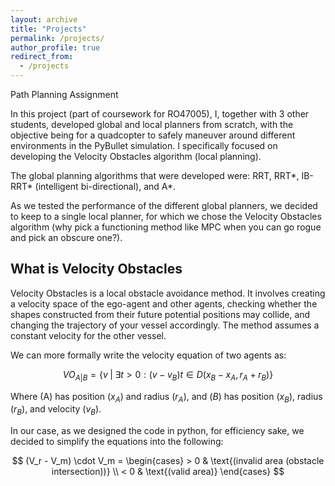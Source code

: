```yaml
---
layout: archive
title: "Projects"
permalink: /projects/
author_profile: true
redirect_from:
  - /projects
---
```





Path Planning Assignment

In this project (part of coursework for RO47005), I, together with 3 other students, developed global and local planners from scratch, with the objective being for a quadcopter to safely maneuver around different environments in the PyBullet simulation. I specifically focused on developing the Velocity Obstacles algorithm (local planning).

The global planning algorithms that were developed were: RRT, RRT*, IB-RRT* (intelligent bi-directional), and A*.

As we tested the performance of the different global planners, we decided to keep to a single local planner, for which we chose the Velocity Obstacles algorithm (why pick a functioning method like MPC when you can go rogue and pick an obscure one?).

## What is Velocity Obstacles

Velocity Obstacles is a local obstacle avoidance method. It involves creating a velocity space of the ego-agent and other agents, checking whether the shapes constructed from their future potential positions may collide, and changing the trajectory of your vessel accordingly. The method assumes a constant velocity for the other vessel.

We can more formally write the velocity equation of two agents as:

$$
VO_{A|B} = \{ v \;|\; \exists t > 0 : (v - v_B)t \in D(x_B - x_A, r_A + r_B) \}
$$

Where \(A\) has position $(x_A)$ and radius $(r_A)$, and $(B)$ has position $(x_B)$, radius $(r_B)$, and velocity $(v_B)$.

In our case, as we designed the code in python, for efficiency sake, we decided to simplify the equations into the following: 

$$
(V_r - V_m) \cdot V_m = 
\begin{cases}
    > 0 & \text{(invalid area (obstacle intersection))} \\
    < 0 & \text{(valid area)}
\end{cases}
$$